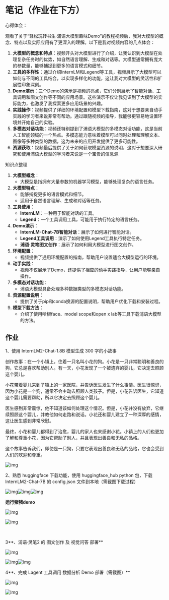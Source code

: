 #  笔记（作业在下方）

心得体会：

观看了关于“轻松玩转书生·浦语大模型趣味Demo”的教程视频后，我对大模型的概念、特点以及实际应用有了更深入的理解。以下是我对视频内容的几点体会：

1. **大模型的概念和特点**：视频开头对大模型进行了介绍，让我认识到大模型在处理复杂任务时的优势，如自然语言理解、生成和对话等。大模型通常拥有庞大的参数量，能够捕捉到更多的语言模式和细节。
2. **工具的多样性**：通过介绍InternLM和Legend等工具，视频展示了大模型可以如何与不同的工具结合，以实现多样化的功能，这让我对大模型的灵活性和扩展性印象深刻。
3. **Demo演示**：三个Demo的演示是视频的亮点，它们分别展示了智能对话、工具调用和图文创作等不同的应用场景。这些演示不仅让我见识到了大模型的实际能力，也激发了我探索更多应用场景的兴趣。
4. **实践操作**：视频提供了详细的环境配置和模型下载指南，这对于想要亲自动手实践的学习者来说非常有帮助。通过跟随视频的指导，我能够更容易地设置环境并开始自己的实验。
5. **多模态对话功能**：视频还特别提到了浦语大模型的多模态对话功能，这是当前人工智能领域的一个热点。多模态能力意味着模型可以同时处理和理解文本、图像等多种类型的数据，这为未来的应用开发提供了更多可能性。
6. **资源获取**：视频最后提供了关于如何获取模型资源的说明，这对于想要深入研究和使用浦语大模型的学习者来说是一个宝贵的信息源

 

知识点整理

1. **大模型概念**：
   - 大模型是指拥有大量参数的机器学习模型，能够处理复杂的语言任务。
2. **大模型特点**：
   - 能够捕捉更多的语言模式和细节。
   - 适用于自然语言理解、生成和对话等任务。
3. **工具使用**：
   - **InternLM**：一种用于智能对话的工具。
   - **Legend**：一个工具调用工具，可能用于执行特定的语言任务。
4. **Demo演示**：
   - **InternLM-Chat-7B智能对话**：展示了如何进行智能对话。
   - **Legend工具调用**：演示了如何使用Legend工具执行特定任务。
   - **浦语·灵笔图文创作**：展示了如何利用大模型进行图文创作。
5. **环境配置**：
   - 视频提供了通用环境配置的指南，帮助用户设置适合大模型运行的环境。
6. **动手实践**：
   - 视频不仅展示了Demo，还提供了相应的动手实践指导，让用户能够亲自操作。
7. **多模态对话功能**：
   - 浦语大模型具备处理多种数据类型的多模态对话功能。
8. **资源配置说明**：
   - 提供了关于pip和conda换源的配置说明，帮助用户优化下载和安装过程。
9. **模型下载方法**：
   - 介绍了使用哈根face、model scope和open x lab等工具下载浦语大模型的方法。

 

 

 

##  作业



1、使用 InternLM2-Chat-1.8B 模型生成 300 字的小故事

创作故事：在一个小镇上，住着一只名叫小花的狗。小花是一只非常聪明和善良的狗，它总是喜欢帮助别人。有一天，小花发现了一个被遗弃的婴儿，它决定去照顾这个婴儿。

 

小花带着婴儿来到了镇上的一家医院，并告诉医生发生了什么事情。医生很惊讶，因为小花是一个狗，通常不会主动去照顾人类孩子。但是，小花告诉医生，它知道这个婴儿需要帮助，所以它决定去照顾这个婴儿。

 

医生感到非常震惊，他不知道该如何处理这个情况。但是，小花并没有放弃，它继续照顾这个婴儿，并教他如何走路和说话。小花还和婴儿建立了一种深厚的感情，这让医生感到非常欣慰。

 

最终，小花和婴儿都得到了治愈，婴儿的家人也来感谢小花。小镇上的人们也更加了解和尊重小花，因为它帮助了别人，并且表现出善良和无私的品格。

 

这个故事告诉我们，即使是一只狗，只要它表现出善良和无私的品格，它也会受到人们的欢迎和尊重。

![img](lesson2.assets/clip_image002.png)

 

 

 

 

 

 

 

 

 

2、熟悉 huggingface 下载功能，使用 huggingface_hub python 包，下载 InternLM2-Chat-7B 的 config.json 文件到本地（需截图下载过程）

![img](lesson2.assets/clip_image004.png)![img](lesson2.assets/clip_image006.png)![img](lesson2.assets/clip_image008.png)

 

**运行猪猪demo**

![img](lesson2.assets/clip_image010.png)

![img](lesson2.assets/clip_image012.png)

 

 

 

 

 

 

 

 

 

​             

3**、浦语·灵笔2 的 图文创作 及 视觉问答 部署**

![img](lesson2.assets/clip_image014.png)

![img](lesson2.assets/clip_image016.png)![img](lesson2.assets/clip_image018.png)

4**、完成 Lagent 工具调用 数据分析 Demo 部署（需截图）**

![img](lesson2.assets/clip_image020.png)

 

![img](lesson2.assets/clip_image022.png)

 

 



 